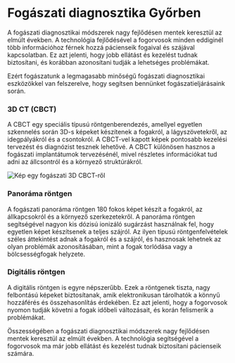 # Fogászati ​​diagnosztika Győrben

A fogászati ​​diagnosztikai módszerek nagy fejlődésen mentek keresztül az elmúlt években. A technológia fejlődésével a fogorvosok minden eddiginél több információhoz férnek hozzá pácienseik fogaival és szájával kapcsolatban. Ez azt jelenti, hogy jobb ellátást és kezelést tudnak biztosítani, és korábban azonosítani tudják a lehetséges problémákat.

Ezért fogászatunk a legmagasabb minőségű fogászati ​​diagnosztikai eszközökkel van felszerelve, hogy segítsen bennünket fogászati ​​eljárásaink során.

### 3D CT (CBCT)

A CBCT egy speciális típusú röntgenberendezés, amellyel egyetlen szkennelés során 3D-s képeket készítenek a fogakról, a lágyszövetekről, az idegpályákról és a csontokról. A CBCT-vel kapott képek pontosabb kezelési tervezést és diagnózist tesznek lehetővé. A CBCT különösen hasznos a fogászati ​​implantátumok tervezésénél, mivel részletes információkat tud adni az állcsontról és a környező struktúrákról.

![Kép egy fogászati ​​3D CBCT-ről](/img/dental-ct.jpg)

### Panoráma röntgen

A fogászati ​​panoráma röntgen 180 fokos képet készít a fogakról, az állkapcsokról és a környező szerkezetekről. A panoráma röntgen segítségével nagyon kis dózisú ionizáló sugárzást használnak fel, hogy egyetlen képet készítsenek a teljes szájról. Az ilyen típusú röntgenfelvételek széles áttekintést adnak a fogakról és a szájról, és hasznosak lehetnek az olyan problémák azonosításában, mint a fogak torlódása vagy a bölcsességfogak helyzete.

### Digitális röntgen

A digitális röntgen is egyre népszerűbb. Ezek a röntgenek tiszta, nagy felbontású képeket biztosítanak, amik elektronikusan tárolhatók a könnyű hozzáférés és összehasonlítás érdekében. Ez azt jelenti, hogy a fogorvosok nyomon tudják követni a fogak időbeli változásait, és korán felismerik a problémákat.

Összességében a fogászati ​​diagnosztikai módszerek nagy fejlődésen mentek keresztül az elmúlt években. A technológia segítségével a fogorvosok ma már jobb ellátást és kezelést tudnak biztosítani pácienseik számára.
